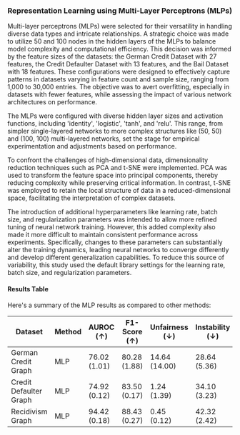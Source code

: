 ### Representation Learning using Multi-Layer Perceptrons (MLPs)

Multi-layer perceptrons (MLPs) were selected for their versatility in handling diverse data types and intricate relationships. A strategic choice was made to utilize 50 and 100 nodes in the hidden layers of the MLPs to balance model complexity and computational efficiency. This decision was informed by the feature sizes of the datasets: the German Credit Dataset with 27 features, the Credit Defaulter Dataset with 13 features, and the Bail Dataset with 18 features. These configurations were designed to effectively capture patterns in datasets varying in feature count and sample size, ranging from 1,000 to 30,000 entries. The objective was to avert overfitting, especially in datasets with fewer features, while assessing the impact of various network architectures on performance.

The MLPs were configured with diverse hidden layer sizes and activation functions, including 'identity', 'logistic', 'tanh', and 'relu'. This range, from simpler single-layered networks to more complex structures like (50, 50) and (100, 100) multi-layered networks, set the stage for empirical experimentation and adjustments based on performance. 

To confront the challenges of high-dimensional data, dimensionality reduction techniques such as PCA and t-SNE were implemented. PCA was used to transform the feature space into principal components, thereby reducing complexity while preserving critical information. In contrast, t-SNE was employed to retain the local structure of data in a reduced-dimensional space, facilitating the interpretation of complex datasets.

The introduction of additional hyperparameters like learning rate, batch size, and regularization parameters was intended to allow more refined tuning of neural network training. However, this added complexity also made it more difficult to maintain consistent performance across experiments. Specifically, changes to these parameters can substantially alter the training dynamics, leading neural networks to converge differently and develop different generalization capabilities. To reduce this source of variability, this study used the default library settings for the learning rate, batch size, and regularization parameters.

#### Results Table

Here's a summary of the MLP results as compared to other methods:

| Dataset | Method | AUROC (↑) | F1-Score (↑) | Unfairness (↓) | Instability (↓) | ΔSP (↓) | ΔEO (↓) |
|---------|--------|-----------|--------------|----------------|-----------------|---------|---------|
| German Credit Graph | MLP | 76.02 (1.01) | 80.28 (1.88) | 14.64 (14.00) | 28.64 (5.36) | 28.49 (3.21) | 17.65 (2.95) |
| Credit Defaulter Graph | MLP | 74.92 (0.12) | 83.50 (0.17) | 1.24 (1.39) | 34.10 (3.23) | 15.78 (0.53) | 13.38 (0.75) |
| Recidivism Graph | MLP | 94.42 (0.18) | 88.43 (0.27) | 0.45 (0.12) | 42.32 (2.42) | 2.42 (0.28) | 3.57 (0.58) |
